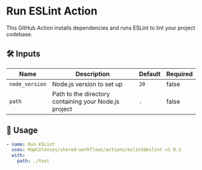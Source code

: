 # Run ESLint Action

This GitHub Action installs dependencies and runs ESLint to lint your project codebase.

## 🛠 Inputs

| Name           | Description                           | Default | Required |
|----------------|---------------------------------------|---------|----------|
| `node_version` | Node.js version to set up             | `20`    | false    |
| `path`         | Path to the directory containing your Node.js project| `.`     | false    |

## 🚀 Usage

<!-- x-release-please-start-version -->

```yaml
- name: Run ESLint
  uses: MapColonies/shared-workflows/actions/eslint@eslint-v1.0.1
  with:
    path: ./test
```
<!-- x-release-please-end-version -->
